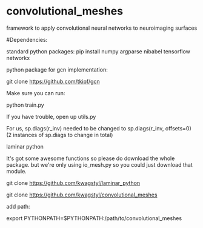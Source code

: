 # convolutional_meshes
framework to apply convolutional neural networks to neuroimaging surfaces


#Dependencies:

standard python packages:
pip install numpy argparse nibabel tensorflow networkx

python package for gcn implementation:

git clone https://github.com/tkipf/gcn

Make sure you can run:

python train.py

If you have trouble, open up utils.py

For us, sp.diags(r_inv) needed to be changed to sp.diags(r_inv, offsets=0)
(2 instances of sp.diags to change in total)

laminar python

It's got some awesome functions so please do download the whole package. but we're only using io_mesh.py so you could just download that module.

git clone https://github.com/kwagstyl/laminar_python


git clone https://github.com/kwagstyl/convolutional_meshes

add path:

export PYTHONPATH=$PYTHONPATH:/path/to/convolutional_meshes



